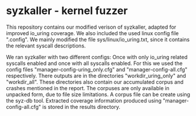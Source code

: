 # syzkaller - kernel fuzzer

This repository contains our modified verison of syzkaller, adapted for improved io_uring coverage.
We also included the used linux config file ".config".
We mainly modified the file sys/linux/io_uring.txt, since it contains the relevant syscall descriptions.

We ran syzkaller with two different configs: Once with only io_uring related syscalls enabled and once with all syscalls enabled.
For this we used the config files "manager-config-uring_only.cfg" and "manager-config-all.cfg" respectively.
There outputs are in the directories "workdir_uring_only" and "workdir_all".
These directories also contain our accumulated corpus and crashes mentioned in the report.
The corpuses are only available in unpacked form, due to file size limitations.
A corpus file can be create using the syz-db tool.
Extracted coverage information produced using "manager-config-all.cfg" is stored in the results directory.